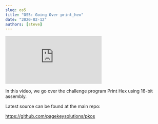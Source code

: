 ```yaml
---
slug: os5
title: "OS5: Going Over print_hex"
date: "2020-02-12"
authors: [steve]
---
```


<iframe className="youtube-video-player" src="https://www.youtube.com/embed/IvUl1ocS64g" title="YouTube video player" frameBorder="0" allow="accelerometer; autoplay; clipboard-write; encrypted-media; gyroscope; picture-in-picture" allowFullScreen></iframe>

In this video, we go over the challenge program Print Hex using 16-bit assembly.

<!--truncate-->

Latest source can be found at the main repo:

<https://github.com/pagekeysolutions/pkos>
